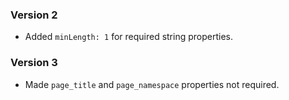  ### Version 2
 - Added `minLength: 1` for required string properties.

 ### Version 3
 - Made `page_title` and `page_namespace` properties not required.
